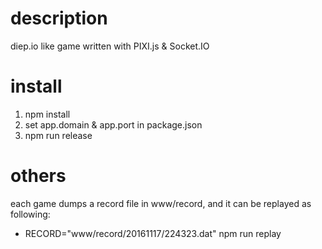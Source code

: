 description
===========
diep.io like game written with PIXI.js & Socket.IO

install
=======
1. npm install
2. set app.domain & app.port in package.json
3. npm run release

others
======
each game dumps a record file in www/record, and it can be replayed as following:
- RECORD="www/record/20161117/224323.dat" npm run replay

